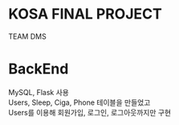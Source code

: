 # KOSA FINAL PROJECT
TEAM DMS


# BackEnd
MySQL, Flask 사용<br>
Users, Sleep, Ciga, Phone 테이블을 만들었고<br>
Users를 이용해 회원가입, 로그인, 로그아웃까지만 구현<br>
